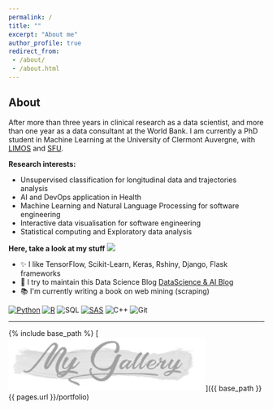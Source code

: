 ```yaml
---
permalink: /
title: ""
excerpt: "About me"
author_profile: true
redirect_from:
 - /about/
 - /about.html
---
```


About
------
After more than three years in clinical research as a data scientist, and more than one year as a data consultant at the World Bank. I am currently a PhD student in Machine Learning at the University of Clermont Auvergne, with [LIMOS](https://limos.fr/) and [SFU](https://www.sfu.ca/).

**Research interests:**

* Unsupervised classification for longitudinal data and trajectories analysis
* AI and DevOps application in Health 
* Machine Learning and Natural Language Processing for software engineering
* Interactive data visualisation for software engineering
* Statistical computing and Exploratory data analysis

**Here, take a look at my stuff**  <img src="https://raw.githubusercontent.com/aemmadi/aemmadi/master/wave.gif" width="20px">

- ✨ I like TensorFlow, Scikit-Learn, Keras, Rshiny, Django, Flask frameworks
- 📰 I try to maintain this Data Science Blog [DataScience & AI Blog](https://armelsoubeiga.pythonanywhere.com/)
- 📚 I'm currently writing a book on web mining (scraping)

[![Python](https://img.shields.io/badge/-programming-black?style=flat-square&logo=python&link=https://github.com/armelsoubeiga)](https://github.com/armelsoubeiga)
[![R](https://img.shields.io/badge/-programming-black?style=flat-square&logo=r&link=https://github.com/armelsoubeiga)](https://github.com/armelsoubeiga)
![SQL](https://img.shields.io/badge/SQL-programming-black?style=flat-square&logo=sql)
[![SAS](https://img.shields.io/badge/SAS-programming-black)](https://github.com/armelsoubeiga)
![C++](https://img.shields.io/badge/-C++-00599C?style=flat-square&logo=c)
![Git](https://img.shields.io/badge/-Git-black?style=flat-square&logo=git)

------


{% include base_path %}
[![](images/porfolio/mygal.PNG)]({{ base_path }}{{ pages.url }}/portfolio)
                               
